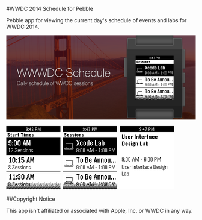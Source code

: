 #WWDC 2014 Schedule for Pebble

Pebble app for viewing the current day's schedule of events and labs for WWDC 2014.

![alt tag](marketing.png)

![alt tag](pebble-screenshot_2014-05-27_21-46-50.png)&ensp;![alt tag](pebble-screenshot_2014-05-27_21-47-11.png)&ensp;![alt tag](pebble-screenshot_2014-05-27_21-47-31.png)

##Copyright Notice

This app isn't affiliated or associated with Apple, Inc. or WWDC in any way.
